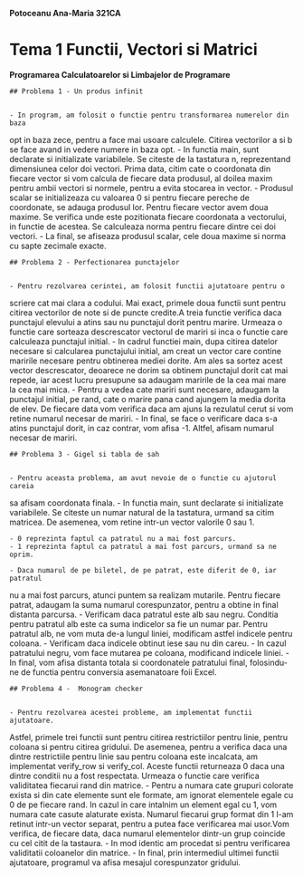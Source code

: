 
**Potoceanu Ana-Maria 321CA**

# Tema 1 Functii, Vectori si Matrici
**Programarea Calculatoarelor si Limbajelor de Programare**

    ## Problema 1 - Un produs infinit
    
 
    - In program, am folosit o functie pentru transformarea numerelor din baza
opt in baza zece, pentru a face mai usoare calculele. Citirea vectorilor a si
b se face avand in vedere numere in baza opt.
    - In functia main, sunt declarate si initializate variabilele. Se citeste
de la tastatura n, reprezentand dimensiunea celor doi vectori. Prima data,
citim cate o coordonata din fiecare vector si vom calcula de fiecare data
produsul, al doilea maxim pentru ambii vectori si normele, pentru a evita
stocarea in vector.
    - Produsul scalar se initializeaza cu valoarea 0 si pentru fiecare pereche
de coordonate, se adauga produsul lor. Pentru fiecare vector avem doua maxime.
Se verifica unde este pozitionata fiecare coordonata a vectorului, in functie
de acestea. Se calculeaza norma pentru fiecare dintre cei doi vectori.
    - La final, se afiseaza produsul scalar, cele doua maxime si norma cu
sapte zecimale exacte.

    ## Problema 2 - Perfectionarea punctajelor
    

    - Pentru rezolvarea cerintei, am folosit functii ajutatoare pentru o
scriere cat mai clara a codului. Mai exact, primele doua functii sunt pentru
citirea vectorilor de note si de puncte credite.A treia functie verifica daca
punctajul elevului a atins sau nu punctajul dorit pentru marire. Urmeaza o
functie care sorteaza descrescator vectorul de mariri si inca o functie care
calculeaza punctajul initial. 
    - In cadrul functiei main, dupa citirea datelor necesare si calcularea
punctajului initial, am creat un vector care contine maririle necesare pentru
obtinerea mediei dorite. Am ales sa sortez acest vector descrescator, deoarece
ne dorim sa obtinem punctajul dorit cat mai repede, iar acest lucru presupune
sa adaugam maririle de la cea mai mare la cea mai mica.
    - Pentru a vedea cate mariri sunt necesare, adaugam la punctajul initial,
pe rand, cate o marire pana cand ajungem la media dorita de elev. De fiecare
data vom verifica daca am ajuns la rezulatul cerut si vom retine numarul
necesar de mariri. 
    - In final, se face o verificare daca s-a atins punctajul dorit, in caz
contrar, vom afisa -1. Altfel, afisam numarul necesar de mariri.


    ## Problema 3 - Gigel si tabla de sah
    

    - Pentru aceasta problema, am avut nevoie de o functie cu ajutorul careia
sa afisam coordonata finala. 
    - In functia main, sunt declarate si initializate variabilele. Se citeste
un numar natural de la tastatura, urmand sa citim matricea. De asemenea, vom
retine intr-un vector valorile 0 sau 1.

    - 0 reprezinta faptul ca patratul nu a mai fost parcurs.
    - 1 reprezinta faptul ca patratul a mai fost parcurs, urmand sa ne oprim.

    - Daca numarul de pe biletel, de pe patrat, este diferit de 0, iar patratul
nu a mai fost parcurs, atunci puntem sa realizam mutarile. Pentru fiecare
patrat, adaugam la suma numarul corespunzator, pentru a obtine in final
distanta parcursa.
    - Verificam daca patratul este alb sau negru. Conditia pentru patratul alb
este ca suma indicelor sa fie un numar par. Pentru patratul alb, ne vom muta
de-a lungul liniei, modificam astfel indicele pentru coloana.
    - Verificam daca indicele obtinut iese sau nu din careu. 
    - In cazul patratului negru, vom face mutarea pe coloana, modificand
indicele liniei.
    - In final, vom afisa distanta totala si coordonatele patratului final,
folosindu-ne de functia pentru conversia asemanatoare foii Excel.

    ## Problema 4 -  Monogram checker
    

    - Pentru rezolvarea acestei probleme, am implementat functii ajutatoare.
Astfel, primele trei functii sunt pentru citirea restrictiilor pentru linie,
pentru coloana si pentru citirea gridului. De asemenea, pentru a verifica daca
una dintre restrictiile pentru linie sau pentru coloana este incalcata, am
implementat verify_row si verify_col. Aceste functii returneaza 0 daca una
dintre conditii nu a fost respectata. Urmeaza o functie care verifica
validitatea fiecarui rand din matrice. 
    - Pentru a numara cate grupuri colorate exista si din cate elemente sunt
ele formate, am ignorat elementele egale cu 0 de pe fiecare rand. In cazul in
care intalnim un element egal cu 1, vom numara cate casute alaturate exista.
Numarul fiecarui grup format din 1 l-am retinut intr-un vector separat, pentru
a putea face verificarea mai usor.Vom verifica, de fiecare data, daca numarul
elementelor dintr-un grup coincide cu cel citit de la tastaura.
    - In mod identic am procedat si pentru verificarea validitatii coloanelor
din matrice. 
    - In final, prin intermediul ultimei functii ajutatoare, programul va afisa
mesajul corespunzator gridului.
